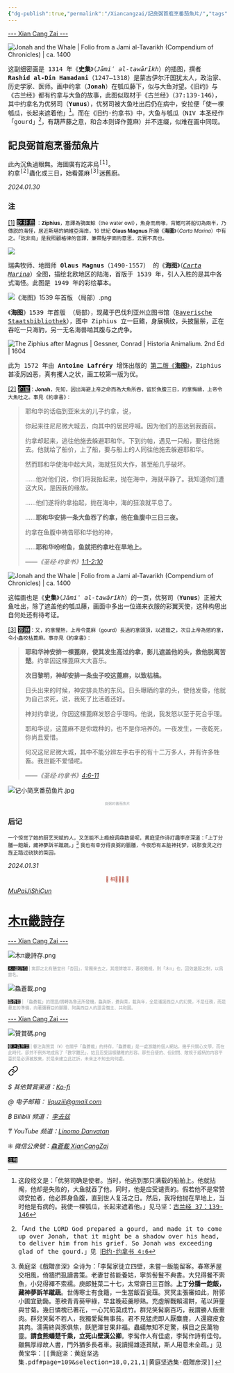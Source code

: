 ```yaml
---
{"dg-publish":true,"permalink":"/Xiancangzai/記良弼首庖烹番茄魚片/","tags":["李去兹","木π畿詩存","旧诗","良弼"],"created":"2024-01-30T14:36:20.663+08:00"}
---
```



<div class="splitline"><a href="https://www.xiancangzai.com/">--- Xian Cang Zai ---</a></div>

![Jonah and the Whale | Folio from a Jami al-Tavarikh (Compendium of Chronicles) | ca. 1400](https://www.artbible.info/images/anoniem_jona_walvis_grt.jpg)

<samp>这副细密画是 1314 年《**史集**》（*Jāmiʿ al-tawārīkh*）的插图，撰者 **Rashid al-Din Hamadani**（1247–1318）是蒙古伊尔汗国犹太人，政治家、历史学家、医师。画中约拿（**Jonah**）在瓠瓜藤下，似与大鱼对望。《旧约》与《古兰经》都有约拿与大鱼的故事，此图似取材于《古兰经》（37:139-146），其中约拿名为优努司（**Yunus**），优努司被大鱼吐出后仍在病中，安拉便「使一棵瓠瓜，长起来遮着他」[^1]。而在《旧约·约拿书》中，大鱼与瓠瓜（NIV 本圣经作「gourd」[^2]，有葫芦藤之意，和合本则译作蓖麻）并不连缀，似难在画中同现。</samp>

## 記良弼首庖烹番茄魚片

<pre>
此內沉魚過眼無。海圖廣有訖非烏<sup>[1]</sup>。
約拿<sup>[2]</sup>蟲化或三日，始看蓖麻<sup>[3]</sup>迷舊廚。
</pre>

<cite>2024.01.30</cite>

### 注

<ins>[1]</ins> <ins style="background: black;color:white">訖非烏</ins> <small>：**Ziphius**，意譯為鴞面鯨（the water owl），魚身而鳥喙，背鰭可將船切為兩半，乃傳説的海怪，居近斯堪的納維亞海岸，16 世紀 **Olaus Magnus** 所繪《**海圖**》（*Carta Marina*）中有之。「訖非烏」是我照顧格律的音譯，兼帶點字面的意思，云實不真也。</small>

![](https://upload.wikimedia.org/wikipedia/commons/thumb/e/ea/Carta_Marina.jpeg/1024px-Carta_Marina.jpeg)

<samp>瑞典牧师、地图师 **Olaus Magnus**（1490-1557） 的《**海图**》（[*Carta Marina*](https://en.wikipedia.org/wiki/File:Carta_Marina.jpeg)）全图，描绘北欧地区的陆海，首版于 1539 年，引人入胜的是其中各式海怪。此图是 1949 年的彩绘摹本。</samp>

![《海图》1539 年首版 （局部）.png](/img/user/%E9%99%84%E4%BB%B6/%E9%99%84%E4%BB%B62024/%E3%80%8A%E6%B5%B7%E5%9B%BE%E3%80%8B1539%20%E5%B9%B4%E9%A6%96%E7%89%88%20%EF%BC%88%E5%B1%80%E9%83%A8%EF%BC%89.png)

<samp>《**海图**》1539 年首版 （局部），现藏于巴伐利亚州立图书馆（[Bayerische Staatsbibliothek](https://www.digitale-sammlungen.de/en/view/bsb00002967?page=4,5)），图中 Ziphius 立一巨鳍，身展横纹，头披鬣鬃，正在吞吃一只海豹，另一无名海兽啮其腹与之虎争。</samp>

![The Ziphius after Magnus | Gessner, Conrad | Historia Animalium. 2nd Ed | 1604](https://64.media.tumblr.com/8f38e6f5d9204100077985dfb8d11ec1/81c3685f7107607a-db/s500x750/6779a4db97495907c7e2d36d29fa5a9ce481074e.jpg)

<samp>此为 1572 年由 **Antoine Lafréry** 增饰出版的 [第二版《**海图**》](https://www.loc.gov/item/2021668418#institution=national-library-of-sweden)，Ziphius 甚凌厉凶恶，真有攫人之状，画工较第一版为优。</samp>

<ins>[2]</ins> <ins style="background: black;color:white">約拿</ins><small>：**Jonah**，先知，因出海避上帝之命而為大魚所吞，留於魚腹三日，約拿悔禱，上帝令大魚吐之。事見《約拿書》：</small>

> 耶和华的话临到亚米太的儿子约拿，说，
>
> 你起来往尼尼微大城去，向其中的居民呼喊。因为他们的恶达到我面前。
>
> 约拿却起来，逃往他施去躲避耶和华。下到约帕，遇见一只船，要往他施去。他就给了船价，上了船，要与船上的人同往他施去躲避耶和华。
>
> 然而耶和华使海中起大风，海就狂风大作，甚至船几乎破坏。
>
> ……他对他们说，你们将我抬起来，抛在海中，海就平静了。我知道你们遭这大风，是因我的缘故。
>
> ……他们遂将约拿抬起，抛在海中，海的狂浪就平息了。
>
> ……**耶和华安排一条大鱼吞了约拿，他在鱼腹中三日三夜。**
>
> 约拿在鱼腹中祷告耶和华他的神，
>
> ……**耶和华吩咐鱼，鱼就把约拿吐在旱地上。**
>
> <cite>——《圣经·约拿书》[1:1-2:10](calibre://view-book/_hex_-43616c69627265/44/EPUB?open_at=epubcfi%28/1850/2/4/12/34/2/1:0%29)</cite>

![Jonah and the Whale | Folio from a Jami al-Tavarikh (Compendium of Chronicles) | ca. 1400](https://upload.wikimedia.org/wikipedia/commons/thumb/4/48/Jonah_and_the_Whale%2C_Folio_from_a_Jami_al-Tavarikh_%28Compendium_of_Chronicles%29.jpg/1280px-Jonah_and_the_Whale%2C_Folio_from_a_Jami_al-Tavarikh_%28Compendium_of_Chronicles%29.jpg)

<samp>这幅画也是《**史集**》（*Jāmiʿ al-tawārīkh*）的一页，优努司（**Yunus**）正被大鱼吐出，除了遮盖他的瓠瓜藤，画面中多出一位递来衣服的彩翼天使，这种构思出自何处还有待考证。</samp>

<ins>[3]</ins> <ins style="background: black;color:white">蓖麻</ins><small>：又，約拿懼熱，上帝令蓖麻（gourd）長過約拿頭頂，以遮蔭之，次日上帝為懲約拿，令小蟲咬枯蓖麻。事亦見《約拿書》：</small>

> **耶和华神安排一棵蓖麻，使其发生高过约拿，影儿遮盖他的头，救他脱离苦楚**。约拿因这棵蓖麻大大喜乐。
>
> **次日黎明，神却安排一条虫子咬这蓖麻，以致枯槁。**
>
> 日头出来的时候，神安排炎热的东风。日头曝晒约拿的头，使他发昏，他就为自己求死，说，我死了比活着还好。
>
> 神对约拿说，你因这棵蓖麻发怒合乎理吗。他说，我发怒以至于死合乎理。
>
> 耶和华说，这蓖麻不是你栽种的，也不是你培养的。一夜发生，一夜乾死，你尚且爱惜。
>
> 何况这尼尼微大城，其中不能分辨左手右手的有十二万多人，并有许多牲畜。我岂能不爱惜呢。
>
> <cite>——《圣经·约拿书》[4:6-11](calibre://view-book/_hex_-43616c69627265/44/EPUB?open_at=epubcfi%28/1856/2/4/4/12/12/2/1:0%29)</cite>

![记小简烹番茄鱼片.jpg](/img/user/%E9%99%84%E4%BB%B6/%E9%99%84%E4%BB%B62024/%E8%AE%B0%E5%B0%8F%E7%AE%80%E7%83%B9%E7%95%AA%E8%8C%84%E9%B1%BC%E7%89%87.jpg)

<p style="text-align:center;color:#999ea2;font-size:0.6em;">良弼的番茄魚片</p>

### 后记

<small>一个惊觉了她的厨艺天赋的人，又怎能不上瘾般调鼎数餐呢，黄庭坚作诗打趣李彦深道：「上丁分膰一飽飯，藏神夢訴羊蹴蔬。」[^3] 我也有幸分得良弼的脤膰，今夜恐有五脏神托梦，说那食灵之行旌正踏过硗狭的菜园。</small>

<cite>2024.01.31</cite>

<div class="spacer"></div>

<p style="text-align:center;color:#B54434;font-size:0.8em;">▮ 相𨳹󾗖􁴆 ▮</p>

<div class="header-container">
    <div class="triangle"></div>
    <div class="collect-media" style="background-image: url('https://www.xiancangzai.com/img/user/%E9%99%84%E4%BB%B6/%E9%99%84%E4%BB%B62024/%E6%9C%A8%CF%80%E7%95%BF%E8%A9%A9%E5%AD%98.png');">
        <a href="https://www.xiancangzai.com/Xiancangzai/%E6%9C%A8%CF%80%E7%95%BF%E8%A9%A9%E5%AD%98/" class="ncard-link"></a>
        <div class="collect-text">
            <a href="https://www.xiancangzai.com/Xiancangzai/%E6%9C%A8%CF%80%E7%95%BF%E8%A9%A9%E5%AD%98/">
                <cite>MuPaiJiShiCun</cite>
                <h1>木π畿詩存</h1>
            </a>
        </div>
    </div>
</div>

<div class="splitline"><a href="https://www.xiancangzai.com/">--- Xian Cang Zai ---</a></div>

![木π畿詩存.png](/img/user/%E9%99%84%E4%BB%B6/%E9%99%84%E4%BB%B62024/%E6%9C%A8%CF%80%E7%95%BF%E8%A9%A9%E5%AD%98.png)

<p style="font-size:0.7em; color:#999ea2"><ins style="font-size:1em;background: black;color:white">木π畿詩存</ins> | 寓邸之北有膳堂曰「杏园」，常獨來去之，其燈牌壞半，暮夜瞻視，則「木π」也，因效畿服之制，以爲齋名。</p>

![鱻蒼載.png](/img/user/%E9%99%84%E4%BB%B6/%E9%99%84%E4%BB%B62024/%E9%B1%BB%E8%92%BC%E8%BC%89.png)

<p style="font-size:0.7em; color:#999ea2"><ins style="font-size:1em;background: black;color:white">鱻蒼載</ins> | 「鱻蒼載」的隱語/鴘轉為魯迅所發機，鱻與新，蒼與青，載與年，全是潘諾西亞人的幻覺，不是任務，而是悬亙的準備，向著彌賽亞的腳踵、阿美西亞人的語言僭主、共和囻。</p>

<div class="splitline"><a href="https://www.xiancangzai.com/">--- Xian Cang Zai ---</a></div>

![贊賞碼.png](/img/user/%E9%99%84%E4%BB%B6/%E9%99%84%E4%BB%B62024/%E8%B4%8A%E8%B3%9E%E7%A2%BC.png)

<p style="font-size:0.7em; color:#999ea2"><ins style="font-size:1em;background: black;color:white">眷注與贊賞</ins> | 眷注與贊賞（¥）也關乎「鱻蒼載」的持存，「鱻蒼載」是一處游離的個人網站，幾乎只關心文學，而在此時代，卻并不例外地成爲了「數字難民」，姑且忍受這樣驕稚的形容。那些自便的、但封閉、敞視于威柄的内容平臺於是必須被放棄，於是來建立此迂折，未來正不知去向何處。</p>


<div class="transclusion internal-embed is-loaded"><a class="markdown-embed-link" href="/Xiancangzai/LinkTree/" aria-label="Open link"><svg xmlns="http://www.w3.org/2000/svg" width="24" height="24" viewBox="0 0 24 24" fill="none" stroke="currentColor" stroke-width="2" stroke-linecap="round" stroke-linejoin="round" class="svg-icon lucide-link"><path d="M10 13a5 5 0 0 0 7.54.54l3-3a5 5 0 0 0-7.07-7.07l-1.72 1.71"></path><path d="M14 11a5 5 0 0 0-7.54-.54l-3 3a5 5 0 0 0 7.07 7.07l1.71-1.71"></path></svg></a><div class="markdown-embed">





<cite>$ 其他贊賞渠道：[Ko-fi](https://ko-fi.com/xiancangzai)</cite>

<cite>@ 电子邮箱： liquziii@gmail.com </cite>

<cite>฿ Bilibili 频道： [李去兹](https://space.bilibili.com/1676863200)</cite>

<cite>₸ YouTube 频道：[Linomo Danvatan](http://www.youtube.com/@LinomoDanvatan) </cite>

<cite>⁜ 微信公衆號：[鱻蒼載 XianCangZai](https://mp.weixin.qq.com/s/yneTMt9zIapGXF9yfuvOkg)</cite>


</div></div>


<ins style="font-size:0.8em;background: black;color:white">注释</ins>

[^1]: <samp>这段经文是：「优努司确是使者。当时，他逃到那只满载的船舶上。他就拈阄，他却是失败的，大鱼就吞了他，同时，他是应受谴责的。假若他不是常赞颂安拉者，他必葬身鱼腹，直到世人复活之日。然后，我将他抛在旱地上，当时他是有病的。我使一棵瓠瓜，长起来遮着他。」见马坚：[古兰经 37：139-146](calibre://view-book/_hex_-43616c69627265/48/EPUB?open_at=epubcfi%28/178/2/4/2/566/1:0%29)</samp>
[^2]: <samp>「And the LORD God prepared a gourd, and made it to come up over Jonah, that it might be a shadow over his head, to deliver him from his grief. So Jonah was exceeding glad of the gourd.」见 [旧约·约拿书 4:6](calibre://view-book/_hex_-43616c69627265/44/EPUB?open_at=epubcfi%28/1856/2/4/4/12/12/4/1:1%29)</samp>
[^3]: <samp>黄庭坚《戲贈彦深》全诗为：「李髯家徒立四壁，未嘗一飯能留客。春寒茅屋交相風，倚牆捫虱讀書策。老妻甘貧能養姑，寧剪髻鬟不典書。大兒得餐不索魚，小兒得褌不索襦。庾郎鮭菜二十七，太常齋日三百餘。**上丁分膰一飽飯，藏神夢訴羊蹴蔬**。世傳寒士有食籍，一生當飯百瓮葅。冥冥主張審如此，附郭小圃宜勤鋤。蔥秧青青葵甲綠，早韭晚菘羹糝熟。充虛解戰賴湯餅，芼以蓱虀與甘菊。幾日憐槐已著花，一心咒筍莫成竹。群兒笑髯窮百巧，我謂勝人飯重肉。群兒笑髯不若人，我獨愛髯無事貧。君不見猛虎即人厭麋鹿，人還寢皮食其肉。濡需終與豕俱焦，飫肥澤甘果非福。蟲蟻無知不足驚，橫目之民萬物靈。**請食熊蟠楚千乘，立死山壁漢公卿**。李髯作人有佳處，李髯作詩有佳句。雖無厚祿故人書，門外猶多長者車。我讀揚雄逐貧賦，斯人用意未全疏。」见黄宝华：[[黄庭坚：黄庭坚选集.pdf#page=109&selection=18,0,21,1|黄庭坚选集·戲贈彦深]]</samp>
